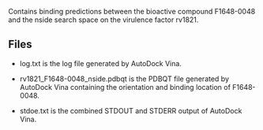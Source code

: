 Contains binding predictions between the bioactive compound F1648-0048 and the nside search space on the virulence factor rv1821.

## Files

- log.txt is the log file generated by AutoDock Vina.

- rv1821_F1648-0048_nside.pdbqt is the PDBQT file generated by AutoDock Vina containing the orientation and binding location of F1648-0048.

- stdoe.txt is the combined STDOUT and STDERR output of AutoDock Vina.


